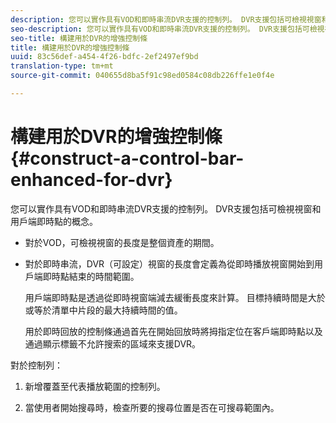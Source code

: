 ```yaml
---
description: 您可以實作具有VOD和即時串流DVR支援的控制列。 DVR支援包括可檢視視窗和用戶端即時點的概念。
seo-description: 您可以實作具有VOD和即時串流DVR支援的控制列。 DVR支援包括可檢視視窗和用戶端即時點的概念。
seo-title: 構建用於DVR的增強控制條
title: 構建用於DVR的增強控制條
uuid: 83c56def-a454-4f26-bdfc-2ef2497ef9bd
translation-type: tm+mt
source-git-commit: 040655d8ba5f91c98ed0584c08db226ffe1e0f4e

---
```



# 構建用於DVR的增強控制條{#construct-a-control-bar-enhanced-for-dvr}

您可以實作具有VOD和即時串流DVR支援的控制列。 DVR支援包括可檢視視窗和用戶端即時點的概念。

* 對於VOD，可檢視視窗的長度是整個資產的期間。
* 對於即時串流，DVR（可設定）視窗的長度會定義為從即時播放視窗開始到用戶端即時點結束的時間範圍。

   用戶端即時點是透過從即時視窗端減去緩衝長度來計算。 目標持續時間是大於或等於清單中片段的最大持續時間的值。

   用於即時回放的控制條通過首先在開始回放時將拇指定位在客戶端即時點以及通過顯示標籤不允許搜索的區域來支援DVR。

對於控制列：

1. 新增覆蓋至代表播放範圍的控制列。

1. 當使用者開始搜尋時，檢查所要的搜尋位置是否在可搜尋範圍內。

